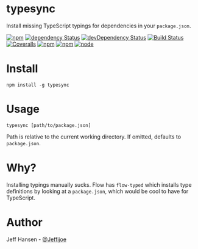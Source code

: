 # typesync

Install missing TypeScript typings for dependencies in your `package.json`.

[![npm](https://img.shields.io/npm/v/typesync.svg?maxAge=1000)](https://www.npmjs.com/package/typesync)
[![dependency Status](https://img.shields.io/david/jeffijoe/typesync.svg?maxAge=1000)](https://david-dm.org/jeffijoe/typesync)
[![devDependency Status](https://img.shields.io/david/dev/jeffijoe/typesync.svg?maxAge=1000)](https://david-dm.org/jeffijoe/typesync)
[![Build Status](https://img.shields.io/travis/jeffijoe/typesync.svg?maxAge=1000)](https://travis-ci.org/jeffijoe/typesync)
[![Coveralls](https://img.shields.io/coveralls/jeffijoe/typesync.svg?maxAge=1000)](https://coveralls.io/github/jeffijoe/typesync)
[![npm](https://img.shields.io/npm/dt/typesync.svg?maxAge=1000)](https://www.npmjs.com/package/typesync)
[![npm](https://img.shields.io/npm/l/typesync.svg?maxAge=1000)](https://github.com/jeffijoe/typesync/blob/master/LICENSE.md)
[![node](https://img.shields.io/node/v/typesync.svg?maxAge=1000)](https://www.npmjs.com/package/typesync)

# Install

```
npm install -g typesync
```

# Usage

```
typesync [path/to/package.json]
```

Path is relative to the current working directory. If omitted, defaults to `package.json`.

# Why?

Installing typings manually sucks. Flow has `flow-typed` which installs type definitions by looking at a `package.json`, which would be cool to have for TypeScript.

# Author

Jeff Hansen - [@Jeffijoe](https://twitter.com/jeffijoe)
